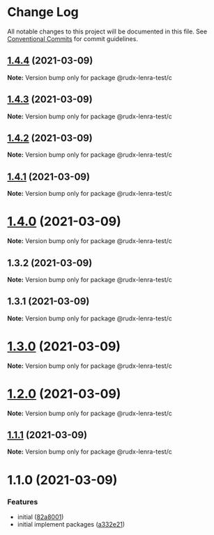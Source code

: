 # Change Log

All notable changes to this project will be documented in this file.
See [Conventional Commits](https://conventionalcommits.org) for commit guidelines.

## [1.4.4](https://github.com/rudxde/lerna-release-test/compare/v1.4.3...v1.4.4) (2021-03-09)

**Note:** Version bump only for package @rudx-lenra-test/c





## [1.4.3](https://github.com/rudxde/lerna-release-test/compare/v1.4.2...v1.4.3) (2021-03-09)

**Note:** Version bump only for package @rudx-lenra-test/c





## [1.4.2](https://github.com/rudxde/lerna-release-test/compare/v1.4.1...v1.4.2) (2021-03-09)

**Note:** Version bump only for package @rudx-lenra-test/c





## [1.4.1](https://github.com/rudxde/lerna-release-test/compare/v1.4.0...v1.4.1) (2021-03-09)

**Note:** Version bump only for package @rudx-lenra-test/c





# [1.4.0](https://github.com/rudxde/lerna-release-test/compare/v1.3.2...v1.4.0) (2021-03-09)

**Note:** Version bump only for package @rudx-lenra-test/c





## 1.3.2 (2021-03-09)

**Note:** Version bump only for package @rudx-lenra-test/c





## 1.3.1 (2021-03-09)

**Note:** Version bump only for package @rudx-lenra-test/c





# [1.3.0](https://github.com/rudxde/lerna-release-test/compare/v1.2.0...v1.3.0) (2021-03-09)

**Note:** Version bump only for package @rudx-lenra-test/c





# [1.2.0](https://github.com/rudxde/lerna-release-test/compare/v1.1.1...v1.2.0) (2021-03-09)

**Note:** Version bump only for package @rudx-lenra-test/c





## [1.1.1](https://github.com/rudxde/lerna-release-test/compare/v1.1.0...v1.1.1) (2021-03-09)

**Note:** Version bump only for package @rudx-lenra-test/c





# 1.1.0 (2021-03-09)


### Features

* initial ([82a8001](https://github.com/rudxde/lerna-release-test/commit/82a8001db4339366c4e8b88306c934641eed7b52))
* initial implement packages ([a332e21](https://github.com/rudxde/lerna-release-test/commit/a332e2109f9b85462606bb9fea0df040ba2d262c))
